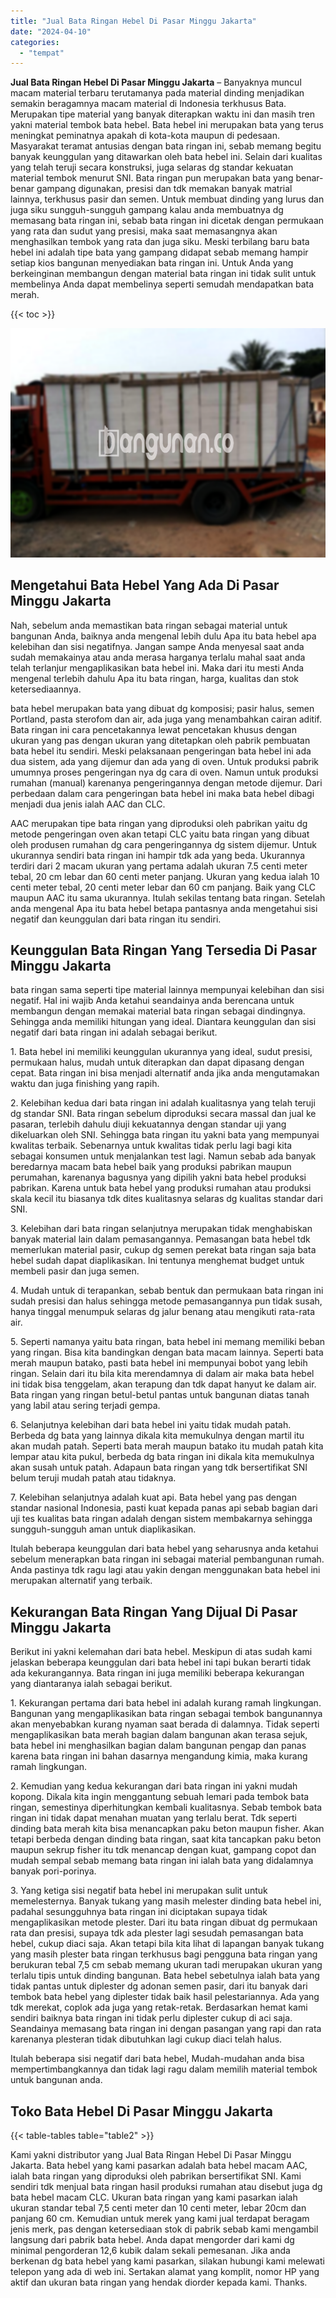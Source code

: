```yaml
---
title: "Jual Bata Ringan Hebel Di Pasar Minggu Jakarta"
date: "2024-04-10"
categories: 
  - "tempat"
---
```


**Jual Bata Ringan Hebel Di Pasar Minggu Jakarta** – Banyaknya muncul macam material terbaru terutamanya pada material dinding menjadikan semakin beragamnya macam material di Indonesia terkhusus Bata. Merupakan tipe material yang banyak diterapkan waktu ini dan masih tren yakni material tembok bata hebel. Bata hebel ini merupakan bata yang terus meningkat peminatnya apakah di kota-kota maupun di pedesaan. Masyarakat teramat antusias dengan bata ringan ini, sebab memang begitu banyak keunggulan yang ditawarkan oleh bata hebel ini. Selain dari kualitas yang telah teruji secara konstruksi, juga selaras dg standar kekuatan material tembok menurut SNI. Bata ringan pun merupakan bata yang benar-benar gampang digunakan, presisi dan tdk memakan banyak matrial lainnya, terkhusus pasir dan semen. Untuk membuat dinding yang lurus dan juga siku sungguh-sungguh gampang kalau anda membuatnya dg memasang bata ringan ini, sebab bata ringan ini dicetak dengan permukaan yang rata dan sudut yang presisi, maka saat memasangnya akan menghasilkan tembok yang rata dan juga siku. Meski terbilang baru bata hebel ini adalah tipe bata yang gampang didapat sebab memang hampir setiap kios bangunan menyediakan bata ringan ini. Untuk Anda yang berkeinginan membangun dengan material bata ringan ini tidak sulit untuk membelinya Anda dapat membelinya seperti semudah mendapatkan bata merah.

{{< toc >}}

![Jual Bata Ringan Hebel Di Pasar Minggu Jakarta](/images/jual-hebel-murah-10.png)

## Mengetahui Bata Hebel Yang Ada Di Pasar Minggu Jakarta

Nah, sebelum anda memastikan bata ringan sebagai material untuk bangunan Anda, baiknya anda mengenal lebih dulu Apa itu bata hebel apa kelebihan dan sisi negatifnya. Jangan sampe Anda menyesal saat anda sudah memakainya atau anda merasa harganya terlalu mahal saat anda telah terlanjur mengaplikasikan bata hebel ini. Maka dari itu mesti Anda mengenal terlebih dahulu Apa itu bata ringan, harga, kualitas dan stok ketersediaannya.

bata hebel merupakan bata yang dibuat dg komposisi; pasir halus, semen Portland, pasta sterofom dan air, ada juga yang menambahkan cairan aditif. Bata ringan ini cara pencetakannya lewat pencetakan khusus dengan ukuran yang pas dengan ukuran yang ditetapkan oleh pabrik pembuatan bata hebel itu sendiri. Meski pelaksanaan pengeringan bata hebel ini ada dua sistem, ada yang dijemur dan ada yang di oven. Untuk produksi pabrik umumnya proses pengeringan nya dg cara di oven. Namun untuk produksi rumahan (manual) karenanya pengeringannya dengan metode dijemur. Dari perbedaan dalam cara pengeringan bata hebel ini maka bata hebel dibagi menjadi dua jenis ialah AAC dan CLC.

AAC merupakan tipe bata ringan yang diproduksi oleh pabrikan yaitu dg metode pengeringan oven akan tetapi CLC yaitu bata ringan yang dibuat oleh produsen rumahan dg cara pengeringannya dg sistem dijemur. Untuk ukurannya sendiri bata ringan ini hampir tdk ada yang beda. Ukurannya terdiri dari 2 macam ukuran yang pertama adalah ukuran 7.5 centi meter tebal, 20 cm lebar dan 60 centi meter panjang. Ukuran yang kedua ialah 10 centi meter tebal, 20 centi meter lebar dan 60 cm panjang. Baik yang CLC maupun AAC itu sama ukurannya. Itulah sekilas tentang bata ringan. Setelah anda mengenal Apa itu bata hebel betapa pantasnya anda mengetahui sisi negatif dan keunggulan dari bata ringan itu sendiri.

## Keunggulan Bata Ringan Yang Tersedia Di Pasar Minggu Jakarta

bata ringan sama seperti tipe material lainnya mempunyai kelebihan dan sisi negatif. Hal ini wajib Anda ketahui seandainya anda berencana untuk membangun dengan memakai material bata ringan sebagai dindingnya. Sehingga anda memiliki hitungan yang ideal. Diantara keunggulan dan sisi negatif dari bata ringan ini adalah sebagai berikut.

1\. Bata hebel ini memiliki keunggulan ukurannya yang ideal, sudut presisi, permukaan halus, mudah untuk diterapkan dan dapat dipasang dengan cepat. Bata ringan ini bisa menjadi alternatif anda jika anda mengutamakan waktu dan juga finishing yang rapih.

2\. Kelebihan kedua dari bata ringan ini adalah kualitasnya yang telah teruji dg standar SNI. Bata ringan sebelum diproduksi secara massal dan jual ke pasaran, terlebih dahulu diuji kekuatannya dengan standar uji yang dikeluarkan oleh SNI. Sehingga bata ringan itu yakni bata yang mempunyai kwalitas terbaik. Sebenarnya untuk kwalitas tidak perlu lagi bagi kita sebagai konsumen untuk menjalankan test lagi. Namun sebab ada banyak beredarnya macam bata hebel baik yang produksi pabrikan maupun perumahan, karenanya bagusnya yang dipilih yakni bata hebel produksi pabrikan. Karena untuk bata hebel yang produksi rumahan atau produksi skala kecil itu biasanya tdk dites kualitasnya selaras dg kualitas standar dari SNI.

3\. Kelebihan dari bata ringan selanjutnya merupakan tidak menghabiskan banyak material lain dalam pemasangannya. Pemasangan bata hebel tdk memerlukan material pasir, cukup dg semen perekat bata ringan saja bata hebel sudah dapat diaplikasikan. Ini tentunya menghemat budget untuk membeli pasir dan juga semen.

4\. Mudah untuk di terapankan, sebab bentuk dan permukaan bata ringan ini sudah presisi dan halus sehingga metode pemasangannya pun tidak susah, hanya tinggal menumpuk selaras dg jalur benang atau mengikuti rata-rata air.

5\. Seperti namanya yaitu bata ringan, bata hebel ini memang memiliki beban yang ringan. Bisa kita bandingkan dengan bata macam lainnya. Seperti bata merah maupun batako, pasti bata hebel ini mempunyai bobot yang lebih ringan. Selain dari itu bila kita merendamnya di dalam air maka bata hebel ini tidak bisa tenggelam, akan terapung dan tdk dapat hanyut ke dalam air. Bata ringan yang ringan betul-betul pantas untuk bangunan diatas tanah yang labil atau sering terjadi gempa.

6\. Selanjutnya kelebihan dari bata hebel ini yaitu tidak mudah patah. Berbeda dg bata yang lainnya dikala kita memukulnya dengan martil itu akan mudah patah. Seperti bata merah maupun batako itu mudah patah kita lempar atau kita pukul, berbeda dg bata ringan ini dikala kita memukulnya akan susah untuk patah. Adapaun bata ringan yang tdk bersertifikat SNI belum teruji mudah patah atau tidaknya.

7\. Kelebihan selanjutnya adalah kuat api. Bata hebel yang pas dengan standar nasional Indonesia, pasti kuat kepada panas api sebab bagian dari uji tes kualitas bata ringan adalah dengan sistem membakarnya sehingga sungguh-sungguh aman untuk diaplikasikan.

Itulah beberapa keunggulan dari bata hebel yang seharusnya anda ketahui sebelum menerapkan bata ringan ini sebagai material pembangunan rumah. Anda pastinya tdk ragu lagi atau yakin dengan menggunakan bata hebel ini merupakan alternatif yang terbaik.

## Kekurangan Bata Ringan Yang Dijual Di Pasar Minggu Jakarta

Berikut ini yakni kelemahan dari bata hebel. Meskipun di atas sudah kami jelaskan beberapa keunggulan dari bata hebel ini tapi bukan berarti tidak ada kekurangannya. Bata ringan ini juga memiliki beberapa kekurangan yang diantaranya ialah sebagai berikut.

1\. Kekurangan pertama dari bata hebel ini adalah kurang ramah lingkungan. Bangunan yang mengaplikasikan bata ringan sebagai tembok bangunannya akan menyebabkan kurang nyaman saat berada di dalamnya. Tidak seperti mengaplikasikan bata merah bagian dalam bangunan akan terasa sejuk, bata hebel ini menghasilkan bagian dalam bangunan pengap dan panas karena bata ringan ini bahan dasarnya mengandung kimia, maka kurang ramah lingkungan.

2\. Kemudian yang kedua kekurangan dari bata ringan ini yakni mudah kopong. Dikala kita ingin menggantung sebuah lemari pada tembok bata ringan, semestinya diperhitungkan kembali kualitasnya. Sebab tembok bata ringan ini tidak dapat menahan muatan yang terlalu berat. Tdk seperti dinding bata merah kita bisa menancapkan paku beton maupun fisher. Akan tetapi berbeda dengan dinding bata ringan, saat kita tancapkan paku beton maupun sekrup fisher itu tdk menancap dengan kuat, gampang copot dan mudah sempal sebab memang bata ringan ini ialah bata yang didalamnya banyak pori-porinya.

3\. Yang ketiga sisi negatif bata hebel ini merupakan sulit untuk memelesternya. Banyak tukang yang masih melester dinding bata hebel ini, padahal sesungguhnya bata ringan ini diciptakan supaya tidak mengaplikasikan metode plester. Dari itu bata ringan dibuat dg permukaan rata dan presisi, supaya tdk ada plester lagi sesudah pemasangan bata hebel, cukup diaci saja. Akan tetapi bila kita lihat di lapangan banyak tukang yang masih plester bata ringan terkhusus bagi pengguna bata ringan yang berukuran tebal 7,5 cm sebab memang ukuran tadi merupakan ukuran yang terlalu tipis untuk dinding bangunan. Bata hebel sebetulnya ialah bata yang tidak pantas untuk diplester dg adonan semen pasir, dari itu banyak dari tembok bata hebel yang diplester tidak baik hasil pelestariannya. Ada yang tdk merekat, coplok ada juga yang retak-retak. Berdasarkan hemat kami sendiri baiknya bata ringan ini tidak perlu diplester cukup di aci saja. Seandainya memasang bata ringan ini dengan pasangan yang rapi dan rata karenanya plesteran tidak dibutuhkan lagi cukup diaci telah halus.

Itulah beberapa sisi negatif dari bata hebel, Mudah-mudahan anda bisa mempertimbangkannya dan tidak lagi ragu dalam memilih material tembok untuk bangunan anda.

## Toko Bata Hebel Di Pasar Minggu Jakarta

{{< table-tables table="table2" >}}

Kami yakni distributor yang Jual Bata Ringan Hebel Di Pasar Minggu Jakarta. Bata hebel yang kami pasarkan adalah bata hebel macam AAC, ialah bata ringan yang diproduksi oleh pabrikan bersertifikat SNI. Kami sendiri tdk menjual bata ringan hasil produksi rumahan atau disebut juga dg bata hebel macam CLC. Ukuran bata ringan yang kami pasarkan ialah ukuran standar tebal 7,5 centi meter dan 10 centi meter, lebar 20cm dan panjang 60 cm. Kemudian untuk merek yang kami jual terdapat beragam jenis merk, pas dengan ketersediaan stok di pabrik sebab kami mengambil langsung dari pabrik bata hebel. Anda dapat mengorder dari kami dg minimal pengorderan 12,6 kubik dalam sekali pemesanan. Jika anda berkenan dg bata hebel yang kami pasarkan, silakan hubungi kami melewati telepon yang ada di web ini. Sertakan alamat yang komplit, nomor HP yang aktif dan ukuran bata ringan yang hendak diorder kepada kami. Thanks.
